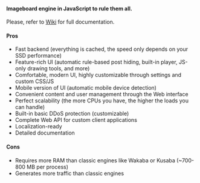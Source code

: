 #### Imageboard engine in JavaScript to rule them all.

Please, refer to [Wiki](https://github.com/ololoepepe/ololord.js/wiki) for full documentation.

#### Pros

* Fast backend (everything is cached, the speed only depends on your SSD performance)
* Feature-rich UI (automatic rule-based post hiding, built-in player, JS-only drawing tools, and more)
* Comfortable, modern UI, highly customizable through settings and custom CSS/JS
* Mobile version of UI (automatic mobile device detection)
* Convenient content and user management through the Web interface
* Perfect scalability (the more CPUs you have, the higher the loads you can handle)
* Built-in basic DDoS protection (customizable)
* Complete Web API for custom client applications
* Localization-ready
* Detailed documentation

#### Cons

* Requires more RAM than classic engines like Wakaba or Kusaba (~700-800 MB per process)
* Generates more traffic than classic engines
